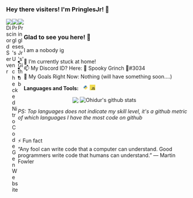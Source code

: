 ### Hey there visiters! I'm PringlesJr! 👋
<a href="https://discord.gg/dbcdAMq">
  <img align="left" alt="Discord Server" width="16px" src="https://cdn.jsdelivr.net/npm/simple-icons@v3/icons/discord.svg" />
</a>
<a href="https://zeronitrogen.cf">
  <img align="left" alt="Pringles's Unchecked Nitro Code Gen Website" width="16px" src="https://cdn.jsdelivr.net/npm/simple-icons@v3/icons/google.svg" />
</a>
 <a href="https://github.com/FakePringlesJr">
  <img align="left" alt="PringlesJr's'Github" width="16px" src="https://cdn.jsdelivr.net/npm/simple-icons@v3/icons/github.svg" />
</a>

<br />

### Glad to see you here! 🤩 &nbsp;

I am a nobody ig
- 🌱 I’m currently stuck at home!
- 📫 My Discord ID? Here: 🎃 Spooky Grinch 🎃#3034
- 🥅 My Goals Right Now: Nothing (will have something soon....)

**Languages and Tools:** &nbsp;
<code><img height="15" src="https://raw.githubusercontent.com/github/explore/80688e429a7d4ef2fca1e82350fe8e3517d3494d/topics/python/python.png"></code>
 <code><img height="15" src="https://raw.githubusercontent.com/github/explore/80688e429a7d4ef2fca1e82350fe8e3517d3494d/topics/javascript/javascript.png"></code>
 

<p align="center">
  <img align="center" src="https://github-readme-stats.vercel.app/api/top-langs/?username=PringlesJr&theme=radical&hide_langs_below=1&layout=compact" />
  <img align="center" src="https://github-readme-stats.vercel.app/api?username=PringlesJr&show_icons=true&theme=radical&line_height=21" alt="Ohidur's github stats"/>
</p>

*PS: Top languages does not indicate my skill level, it's a github metric of which languages I have the most code on github*

<br />

⚡ Fun fact <br>
“Any fool can write code that a computer can understand. Good programmers write code that humans can understand.” — Martin Fowler
